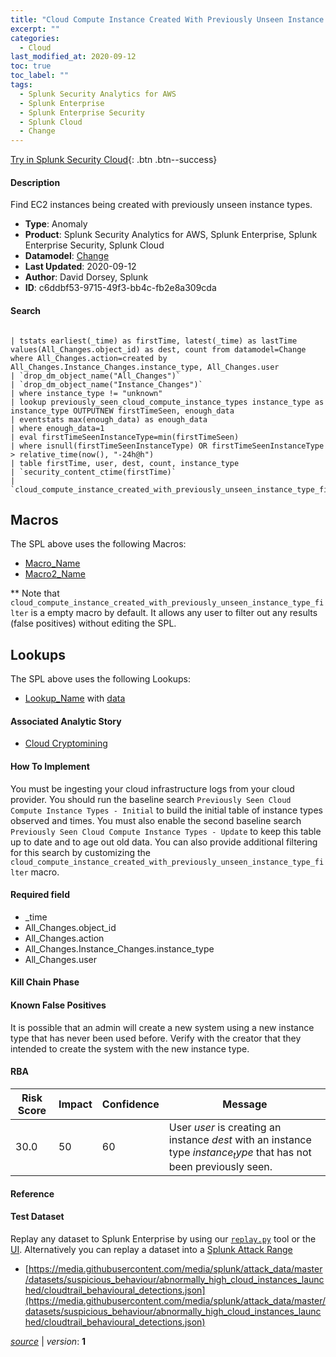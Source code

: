 ```yaml
---
title: "Cloud Compute Instance Created With Previously Unseen Instance Type"
excerpt: ""
categories:
  - Cloud
last_modified_at: 2020-09-12
toc: true
toc_label: ""
tags:
  - Splunk Security Analytics for AWS
  - Splunk Enterprise
  - Splunk Enterprise Security
  - Splunk Cloud
  - Change
---
```




[Try in Splunk Security Cloud](https://www.splunk.com/en_us/cyber-security.html){: .btn .btn--success}

#### Description

Find EC2 instances being created with previously unseen instance types.

- **Type**: Anomaly
- **Product**: Splunk Security Analytics for AWS, Splunk Enterprise, Splunk Enterprise Security, Splunk Cloud
- **Datamodel**: [Change](https://docs.splunk.com/Documentation/CIM/latest/User/Change)
- **Last Updated**: 2020-09-12
- **Author**: David Dorsey, Splunk
- **ID**: c6ddbf53-9715-49f3-bb4c-fb2e8a309cda

#### Search

```

| tstats earliest(_time) as firstTime, latest(_time) as lastTime values(All_Changes.object_id) as dest, count from datamodel=Change where All_Changes.action=created by All_Changes.Instance_Changes.instance_type, All_Changes.user 
| `drop_dm_object_name("All_Changes")` 
| `drop_dm_object_name("Instance_Changes")` 
| where instance_type != "unknown" 
| lookup previously_seen_cloud_compute_instance_types instance_type as instance_type OUTPUTNEW firstTimeSeen, enough_data 
| eventstats max(enough_data) as enough_data 
| where enough_data=1 
| eval firstTimeSeenInstanceType=min(firstTimeSeen) 
| where isnull(firstTimeSeenInstanceType) OR firstTimeSeenInstanceType > relative_time(now(), "-24h@h") 
| table firstTime, user, dest, count, instance_type 
| `security_content_ctime(firstTime)` 
| `cloud_compute_instance_created_with_previously_unseen_instance_type_filter`
```

## Macros
The SPL above uses the following Macros:
* [Macro_Name](https://)
* [Macro2_Name](https://)

** Note that `cloud_compute_instance_created_with_previously_unseen_instance_type_filter` is a empty macro by default. It allows any user to filter out any results (false positives) without editing the SPL.

## Lookups
The SPL above uses the following Lookups:

* [Lookup_Name]() with [data]()

#### Associated Analytic Story
* [Cloud Cryptomining](/stories/cloud_cryptomining)


#### How To Implement
You must be ingesting your cloud infrastructure logs from your cloud provider. You should run the baseline search `Previously Seen Cloud Compute Instance Types - Initial` to build the initial table of instance types observed and times. You must also enable the second baseline search `Previously Seen Cloud Compute Instance Types - Update` to keep this table up to date and to age out old data. You can also provide additional filtering for this search by customizing the `cloud_compute_instance_created_with_previously_unseen_instance_type_filter` macro.

#### Required field
* _time
* All_Changes.object_id
* All_Changes.action
* All_Changes.Instance_Changes.instance_type
* All_Changes.user


#### Kill Chain Phase


#### Known False Positives
It is possible that an admin will create a new system using a new instance type that has never been used before. Verify with the creator that they intended to create the system with the new instance type.


#### RBA

| Risk Score  | Impact      | Confidence   | Message      |
| ----------- | ----------- |--------------|--------------|
| 30.0 | 50 | 60 | User $user$ is creating an instance $dest$ with an instance type $instance_type$ that has not been previously seen. |




#### Reference


#### Test Dataset
Replay any dataset to Splunk Enterprise by using our [`replay.py`](https://github.com/splunk/attack_data#using-replaypy) tool or the [UI](https://github.com/splunk/attack_data#using-ui).
Alternatively you can replay a dataset into a [Splunk Attack Range](https://github.com/splunk/attack_range#replay-dumps-into-attack-range-splunk-server)

* [https://media.githubusercontent.com/media/splunk/attack_data/master/datasets/suspicious_behaviour/abnormally_high_cloud_instances_launched/cloudtrail_behavioural_detections.json](https://media.githubusercontent.com/media/splunk/attack_data/master/datasets/suspicious_behaviour/abnormally_high_cloud_instances_launched/cloudtrail_behavioural_detections.json)



[*source*](https://github.com/splunk/security_content/tree/develop/detections/cloud/cloud_compute_instance_created_with_previously_unseen_instance_type.yml) \| *version*: **1**